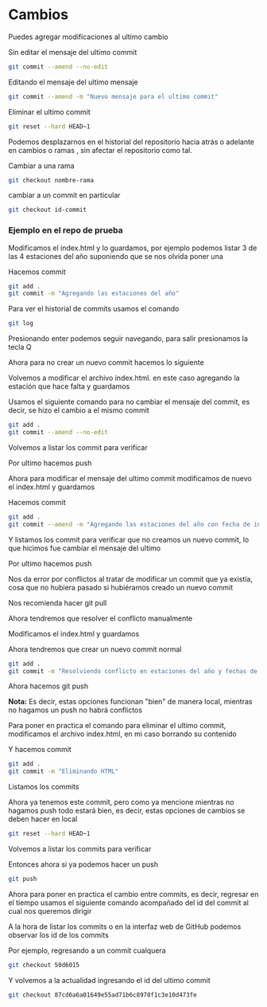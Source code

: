# Cambios

Puedes agregar modificaciones al ultimo cambio

Sin editar el mensaje del ultimo commit
```bash
git commit --amend --no-edit
```

Editando el mensaje del ultimo mensaje
```bash
git commit --amend -m "Nuevo mensaje para el ultimo commit"
```

Eliminar el ultimo commit
```bash
git reset --hard HEAD~1
```

Podemos desplazarnos en el historial del repositorio hacia atrás o adelante en cambios o ramas , sin afectar el repositorio como tal.

Cambiar a una rama
```bash
git checkout nombre-rama
```

cambiar a un commit en particular
```bash
git checkout id-commit
```

### Ejemplo en el repo de prueba

Modificamos el index.html y lo guardamos, por ejemplo podemos listar 3 de las 4 estaciones del año suponiendo que se nos olvida poner una

Hacemos commit 
```bash
git add .
git commit -m "Agregando las estaciones del año"
```

Para ver el historial de commits usamos el comando 
```bash
git log
```
Presionando enter podemos seguir navegando, para salir presionamos la tecla Q

Ahora para no crear un nuevo commit hacemos lo siguiente

Volvemos a modificar el archivo index.html. en este caso agregando la estación que hace falta y guardamos

Usamos el siguiente comando para no cambiar el mensaje del commit, es decir, se hizo el cambio a el mismo commit  
```bash
git add .
git commit --amend --no-edit
```

Volvemos a listar los commit para verificar 

Por ultimo hacemos push

Ahora para modificar el mensaje del ultimo commit modificamos de nuevo el index.html y guardamos

Hacemos commit
```bash
git add .
git commit --amend -m "Agregando las estaciones del año con fecha de inicio"
```

Y listamos los commit para verificar que no creamos un nuevo commit, lo que hicimos fue cambiar el mensaje del ultimo 

Por ultimo hacemos push

Nos da error por conflictos al tratar de modificar un commit que ya existía, cosa que no hubiera pasado si hubiéramos creado un nuevo commit 

Nos recomienda hacer git pull

Ahora tendremos que resolver el conflicto manualmente 

Modificamos el index.html y guardamos

Ahora tendremos que crear un nuevo commit normal

```bash
git add .
git commit -m "Resolviendo conflicto en estaciones del año y fechas de inicio"
```

Ahora hacemos git push

**Nota:** Es decir, estas opciones funcionan "bien" de manera local, mientras no hagamos un push no habrá conflictos

Para poner en practica el comando para eliminar el ultimo commit, modificamos el archivo index.html, en mi caso borrando su contenido

Y hacemos commit

```bash
git add .
git commit -m "Eliminando HTML"
```

Listamos los commits

Ahora ya tenemos este commit, pero como ya mencione mientras no hagamos push todo estará bien, es decir, estas opciones de cambios se deben hacer en local

```bash
git reset --hard HEAD~1
```

Volvemos a listar los commits para verificar

Entonces ahora si ya podemos hacer un push
```bash
git push
```

Ahora para poner en practica el cambio entre commits, es decir, regresar en el tiempo usamos el siguiente comando acompañado del id del commit al cual nos queremos dirigir

A la hora de listar los commits o en la interfaz web de GitHub podemos observar los id de los commits 

Por ejemplo, regresando a un commit cualquera
```bash
git checkout 50d6015
```

Y volvemos a la actualidad ingresando el id del ultimo commit

```bash
git checkout 87cd6a6a01649e55ad71b6c8978f1c3e10d473fe
```